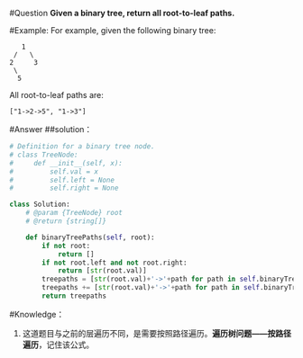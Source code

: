 #Question
**Given a binary tree, return all root-to-leaf paths.** 

#Example:
For example, given the following binary tree: 
```
   1
 /   \
2     3
 \
  5
```
All root-to-leaf paths are: 
```
["1->2->5", "1->3"]
```

#Answer
##solution：
```python
# Definition for a binary tree node.
# class TreeNode:
#     def __init__(self, x):
#         self.val = x
#         self.left = None
#         self.right = None

class Solution:
    # @param {TreeNode} root
    # @return {string[]}

    def binaryTreePaths(self, root):
        if not root:
            return []
        if not root.left and not root.right:
            return [str(root.val)]
        treepaths = [str(root.val)+'->'+path for path in self.binaryTreePaths(root.left)]
        treepaths += [str(root.val)+'->'+path for path in self.binaryTreePaths(root.right)]
        return treepaths
```

#Knowledge：
1. 这道题目与之前的层遍历不同，是需要按照路径遍历。**遍历树问题——按路径遍历**，记住该公式。